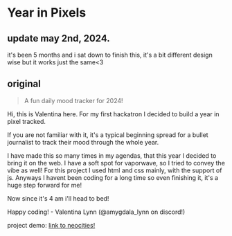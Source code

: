 # Year in Pixels
## update may 2nd, 2024.

it's been 5 months and i sat down to finish this, it's a bit different design wise but it works just the same<3

## original

> A fun daily mood tracker for 2024!

Hi, this is Valentina here. For my first hackatron I decided to build a year in pixel tracked.

If you are not familiar with it, it's a typical beginning spread for a bullet journalist to track their mood through the whole year.
  
I have made this so many times in my agendas, that this year I decided to bring it on the web.
I have a soft spot for vaporwave, so I tried to convey the vibe as well!
For this project I used html and css mainly, with the support of js.
Anyways I havent been coding for a long time so even finishing it, it's a huge step forward for me!

Now since it's 4 am i'll head to bed!
  
Happy coding! - Valentina Lynn (@amygdala_lynn on discord!)

project demo: <a href="https://yearinpixels.neocities.org/"> link to neocities! </a>
